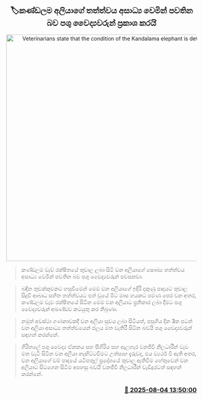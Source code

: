 <p align='center'><b><h2 align='center' title='Veterinarians state that the condition of the Kandalama elephant is deteriorating.'>🏷කණ්ඩලම අලියාගේ තත්ත්වය අසාධ්‍ය වෙමින් පවතින බව පශු වෛද්‍යවරුන් ප්‍රකාශ කරයි</h2></b></p>
<p align='center'><img src='https://helakuru.sgp1.cdn.digitaloceanspaces.com/esana/images/lib/kandalama-elephnt.jpg' width='600' alt='Veterinarians state that the condition of the Kandalama elephant is deteriorating.'></p>

> කණ්ඩලම වැව් රක්ෂිතයේ තුවාල ලබා සිටි වන අලියාගේ සෞඛ්‍ය තත්ත්වය අසාධ්‍ය වෙමින් පවතින බව පශු වෛද්‍යවරුන් පවසනවා.

> බඳින තුවක්කුවකට හසුවීමෙන් මෙම වන අලියාගේ ඉදිරි දකුණු පාදයට තුවාල සිදුවී ආබාධ සහිත තත්ත්වයට පත් වූයේ මීට මාස හයකට පමණ පෙර වන අතර, කණ්ඩලම වැව රක්ෂිතයේ සිටින මෙම වන අලියාට ප්‍රතිකාර ලබා දීමට පශු වෛද්‍යවරුන් අඛණ්ඩව කටයුතු කර තිබුණා.

> නමුත් අවස්ථා ගණනාවකදී වන අලියා සුවය ලබා සිටියත්, පසුගිය දින 3ක පටන් වන අලියා අසාධ්‍ය තත්ත්වයෙන් ජලය මත වැතිරී සිටින බවයි පශු වෛද්‍යවරුන් සඳහන් කරන්නේ.

> ගිරිතලේ පශු වෛද්‍ය ඒකකය සහ සීගිරිය සහ ඇලහැර වනජීවී නිලධාරීන් වැව මත වැටී සිටින වන අලියා නැඟිට්ටවීමට උත්සාහ දැරුවද, එය ව්‍යර්ථ වී ඇති අතර, වන අලියාගේ වම් පාදයේ යටිපතුල් ප්‍රදේශයේ තුවාල ඇතිවීම හේතුවෙන් වන අලියාට සිටගෙන සිටීම අපහසු බවයි වනජීවී නිලධාරීන් වැඩිදුරටත් සඳහන් කරන්නේ.



<h3 align='right'><a href='https://www.helakuru.lk/esana/p/112415/'>📅 2025-08-04 13:50:00</a></h3>
